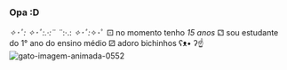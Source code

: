 ### Opa :D
*✧･ﾟ: *✧･ﾟ:.·:*¨ ¨*:·.: *✧･ﾟ:*✧･ﾟ
⚀ no momento tenho _15 anos_
⚁ sou estudante do 1° ano do ensino médio
⚂ adoro bichinhos ʕᴥ• ʔ☝
![gato-imagem-animada-0552](https://github.com/dogpitoco/dogpitoco/assets/137290002/229d105c-2aa5-404c-9e60-a0aa28404524)
